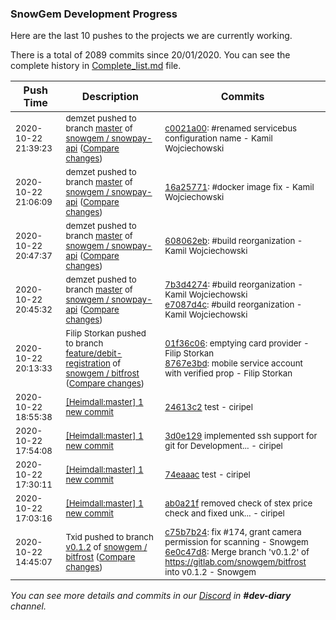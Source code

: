 
### SnowGem Development Progress

Here are the last 10 pushes to the projects we are currently working.

There is a total of 2089 commits since 20/01/2020. You can see the complete history in
 [Complete_list.md](Complete_list.md) file.

| Push Time | Description | Commits |
| --- | --- | --- |
| <sub>2020-10-22 21:39:23</sub> | <sub>demzet pushed to branch [master](https://gitlab.com/snowgem/snowpay-api/commits/master) of [snowgem / snowpay\-api](https://gitlab.com/snowgem/snowpay-api) ([Compare changes](https://gitlab.com/snowgem/snowpay-api/compare/16a257717e772a16cc3880a0a47161b21fa61fd3...c0021a002b13f6c95f68bb43ce834be627979e4e))</sub> | <sub>[c0021a00](https://gitlab.com/snowgem/snowpay-api/-/commit/c0021a002b13f6c95f68bb43ce834be627979e4e): #renamed servicebus configuration name - Kamil Wojciechowski</sub> |
| <sub>2020-10-22 21:06:09</sub> | <sub>demzet pushed to branch [master](https://gitlab.com/snowgem/snowpay-api/commits/master) of [snowgem / snowpay\-api](https://gitlab.com/snowgem/snowpay-api) ([Compare changes](https://gitlab.com/snowgem/snowpay-api/compare/608062eb30a7b023cf8df43dec3a18f1ec60628f...16a257717e772a16cc3880a0a47161b21fa61fd3))</sub> | <sub>[16a25771](https://gitlab.com/snowgem/snowpay-api/-/commit/16a257717e772a16cc3880a0a47161b21fa61fd3): #docker image fix - Kamil Wojciechowski</sub> |
| <sub>2020-10-22 20:47:37</sub> | <sub>demzet pushed to branch [master](https://gitlab.com/snowgem/snowpay-api/commits/master) of [snowgem / snowpay\-api](https://gitlab.com/snowgem/snowpay-api) ([Compare changes](https://gitlab.com/snowgem/snowpay-api/compare/e7087d4c406f0b5a2990466c8a287d5f0472304e...608062eb30a7b023cf8df43dec3a18f1ec60628f))</sub> | <sub>[608062eb](https://gitlab.com/snowgem/snowpay-api/-/commit/608062eb30a7b023cf8df43dec3a18f1ec60628f): #build reorganization - Kamil Wojciechowski</sub> |
| <sub>2020-10-22 20:45:32</sub> | <sub>demzet pushed to branch [master](https://gitlab.com/snowgem/snowpay-api/commits/master) of [snowgem / snowpay\-api](https://gitlab.com/snowgem/snowpay-api) ([Compare changes](https://gitlab.com/snowgem/snowpay-api/compare/165e32a4f9a8cfb21a366c5a3ef181e1a8c6cb55...e7087d4c406f0b5a2990466c8a287d5f0472304e))</sub> | <sub>[7b3d4274](https://gitlab.com/snowgem/snowpay-api/-/commit/7b3d4274761295720e4871793fe17e2a51e43f49): #build reorganization - Kamil Wojciechowski<br>[e7087d4c](https://gitlab.com/snowgem/snowpay-api/-/commit/e7087d4c406f0b5a2990466c8a287d5f0472304e): #build reorganization - Kamil Wojciechowski</sub> |
| <sub>2020-10-22 20:13:33</sub> | <sub>Filip Storkan pushed to branch [feature/debit\-registration](https://gitlab.com/snowgem/bitfrost/commits/feature/debit-registration) of [snowgem / bitfrost](https://gitlab.com/snowgem/bitfrost) ([Compare changes](https://gitlab.com/snowgem/bitfrost/compare/22a4b8e42389ef1d742d3c247ddf5b4a19c65d5d...8767e3bd58b215444f290f0cab84b9a7820be51e))</sub> | <sub>[01f36c06](https://gitlab.com/snowgem/bitfrost/-/commit/01f36c060665f18ca2409efd942563d5af2a410f): emptying card provider - Filip Storkan<br>[8767e3bd](https://gitlab.com/snowgem/bitfrost/-/commit/8767e3bd58b215444f290f0cab84b9a7820be51e): mobile service account with verified prop - Filip Storkan</sub> |
| <sub>2020-10-22 18:55:38</sub> | <sub>[[Heimdall:master] 1 new commit](https://github.com/ciripel/Heimdall/commit/24613c23e50b3663747dceb0b287a8502ad42466)</sub> | <sub>[24613c2](https://github.com/ciripel/Heimdall/commit/24613c23e50b3663747dceb0b287a8502ad42466) test - ciripel</sub> |
| <sub>2020-10-22 17:54:08</sub> | <sub>[[Heimdall:master] 1 new commit](https://github.com/ciripel/Heimdall/commit/3d0e1295ac3429208f8bb95d3786ad51ed2e8876)</sub> | <sub>[3d0e129](https://github.com/ciripel/Heimdall/commit/3d0e1295ac3429208f8bb95d3786ad51ed2e8876) implemented ssh support for git for Development... - ciripel</sub> |
| <sub>2020-10-22 17:30:11</sub> | <sub>[[Heimdall:master] 1 new commit](https://github.com/ciripel/Heimdall/commit/74eaaacbaa2137ff2967a3b5a942fda74381aab1)</sub> | <sub>[74eaaac](https://github.com/ciripel/Heimdall/commit/74eaaacbaa2137ff2967a3b5a942fda74381aab1) test - ciripel</sub> |
| <sub>2020-10-22 17:03:16</sub> | <sub>[[Heimdall:master] 1 new commit](https://github.com/ciripel/Heimdall/commit/ab0a21fc3b6185c8444ba9fca90f5ef35c429ed4)</sub> | <sub>[ab0a21f](https://github.com/ciripel/Heimdall/commit/ab0a21fc3b6185c8444ba9fca90f5ef35c429ed4) removed check of stex price check and fixed unk... - ciripel</sub> |
| <sub>2020-10-22 14:45:07</sub> | <sub>Txid pushed to branch [v0\.1\.2](https://gitlab.com/snowgem/bitfrost/commits/v0.1.2) of [snowgem / bitfrost](https://gitlab.com/snowgem/bitfrost) ([Compare changes](https://gitlab.com/snowgem/bitfrost/compare/fff0b00ad2c3d6c99b5a8d91858cdb77d884f36f...6e0c47d80ef1112e69d7ab35c8e7c225a096a18a))</sub> | <sub>[c75b7b24](https://gitlab.com/snowgem/bitfrost/-/commit/c75b7b2460df6d17abce61168c2de4c5c804fb71): fix #174, grant camera permission for scanning - Snowgem<br>[6e0c47d8](https://gitlab.com/snowgem/bitfrost/-/commit/6e0c47d80ef1112e69d7ab35c8e7c225a096a18a): Merge branch 'v0.1.2' of https://gitlab.com/snowgem/bitfrost into v0.1.2 - Snowgem</sub> |

_You can see more details and commits in our [Discord](https://discord.gg/zumGnbg) in **#dev-diary** channel._
